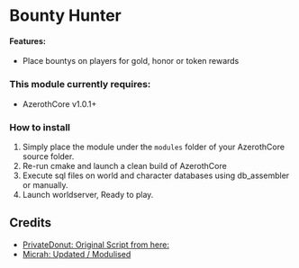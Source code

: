 #  Bounty Hunter

#### Features:
* Place bountys on players for gold, honor or token rewards


### This module currently requires:
- AzerothCore v1.0.1+

### How to install
1. Simply place the module under the `modules` folder of your AzerothCore source folder.
2. Re-run cmake and launch a clean build of AzerothCore
3. Execute sql files on world and character databases using db_assembler or manually.
4. Launch worldserver, Ready to play.

## Credits
* [PrivateDonut: Original Script from here:](http://www.ac-web.org/forums/showthread.php?173109-Bounty-Hunter-Updated)
* [Micrah: Updated / Modulised](https://github.com/milestorme) 

